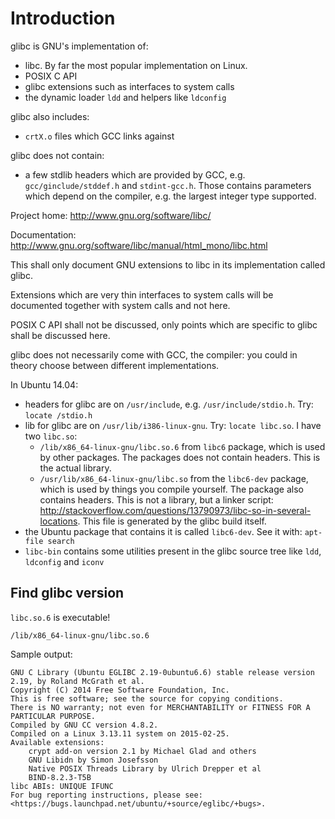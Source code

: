 # Introduction

glibc is GNU's implementation of:

- libc. By far the most popular implementation on Linux.
- POSIX C API
- glibc extensions such as interfaces to system calls
- the dynamic loader `ldd` and helpers like `ldconfig`

glibc also includes:

- `crtX.o` files which GCC links against

glibc does not contain:

- a few stdlib headers which are provided by GCC, e.g. `gcc/ginclude/stddef.h` and `stdint-gcc.h`. Those contains parameters which depend on the compiler, e.g. the largest integer type supported.

Project home: <http://www.gnu.org/software/libc/>

Documentation: <http://www.gnu.org/software/libc/manual/html_mono/libc.html>

This shall only document GNU extensions to libc in its implementation called glibc.

Extensions which are very thin interfaces to system calls will be documented together with system calls and not here.

POSIX C API shall not be discussed, only points which are specific to glibc shall be discussed here.

glibc does not necessarily come with GCC, the compiler: you could in theory choose between different implementations.

In Ubuntu 14.04:

-   headers for glibc are on `/usr/include`, e.g. `/usr/include/stdio.h`. Try: `locate /stdio.h`
-   lib for glibc are on `/usr/lib/i386-linux-gnu`. Try: `locate libc.so`. I have two `libc.so`:
    - `/lib/x86_64-linux-gnu/libc.so.6` from `libc6` package, which is used by other packages. The packages does not contain headers. This is the actual library.
    - `/usr/lib/x86_64-linux-gnu/libc.so` from the `libc6-dev` package, which is used by things you compile yourself. The package also contains headers. This is not a library, but a linker script: <http://stackoverflow.com/questions/13790973/libc-so-in-several-locations>. This file is generated by the glibc build itself.
-   the Ubuntu package that contains it is called `libc6-dev`. See it with: `apt-file search `
-   `libc-bin` contains some utilities present in the glibc source tree like `ldd`, `ldconfig` and `iconv`

## Find glibc version

`libc.so.6` is executable!

    /lib/x86_64-linux-gnu/libc.so.6

Sample output:

    GNU C Library (Ubuntu EGLIBC 2.19-0ubuntu6.6) stable release version 2.19, by Roland McGrath et al.
    Copyright (C) 2014 Free Software Foundation, Inc.
    This is free software; see the source for copying conditions.
    There is NO warranty; not even for MERCHANTABILITY or FITNESS FOR A
    PARTICULAR PURPOSE.
    Compiled by GNU CC version 4.8.2.
    Compiled on a Linux 3.13.11 system on 2015-02-25.
    Available extensions:
        crypt add-on version 2.1 by Michael Glad and others
        GNU Libidn by Simon Josefsson
        Native POSIX Threads Library by Ulrich Drepper et al
        BIND-8.2.3-T5B
    libc ABIs: UNIQUE IFUNC
    For bug reporting instructions, please see:
    <https://bugs.launchpad.net/ubuntu/+source/eglibc/+bugs>.
